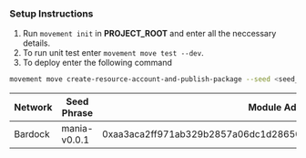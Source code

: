 ### Setup Instructions

1. Run `movement init` in **PROJECT_ROOT** and enter all the neccessary details.
2. To run unit test enter `movement move test --dev`.
3. To deploy enter the following command

```bash 
movement move create-resource-account-and-publish-package --seed <seed_phrase> --named-addresses publisher=default --address-name BotPortal
```


| Network | Seed Phrase | Module Address |
| ------- | ----------- | -------------- |
| Bardock | mania-v0.0.1 | 0xaa3aca2ff971ab329b2857a06dc1d28650ef0af6da872ee8b7cb64198568d5a3|
